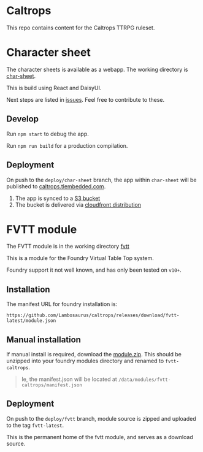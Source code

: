 # Caltrops

This repo contains content for the Caltrops TTRPG ruleset.

# Character sheet

The character sheets is available as a webapp. The working directory is [char-sheet](./char-sheet/).

This is build using React and DaisyUI.

Next steps are listed in [issues](https://github.com/Lambosaurus/caltrops/issues). Feel free to contribute to these.

## Develop

Run `npm start` to debug the app.

Run `npm run build` for a production compilation.

## Deployment

On push to the `deploy/char-sheet` branch, the app within `char-sheet` will be published to [caltrops.tlembedded.com](caltrops.tlembedded.com).

1. The app is synced to a [S3 bucket](http://caltrops-bucket.s3-website-ap-southeast-2.amazonaws.com/)
2. The bucket is delivered via [cloudfront distribution](https://d1k7birsgcogal.cloudfront.net)


# FVTT module

The FVTT module is in the working directory [fvtt](./fvtt/)

This is a module for the Foundry Virtual Table Top system.

Foundry support it not well known, and has only been tested on `v10+`.

## Installation

The manifest URL for foundry installation is:
```
https://github.com/Lambosaurus/caltrops/releases/download/fvtt-latest/module.json
```

## Manual installation

If manual install is required, download the [module.zip](https://github.com/Lambosaurus/caltrops/releases/download/fvtt-latest/module.zip). This should be unzipped into your foundry modules directory and renamed to `fvtt-caltrops`.

> Ie, the manifest.json will be located at `/data/modules/fvtt-caltrops/manifest.json`

## Deployment

On push to the `deploy/fvtt` branch, module source is zipped and uploaded to the tag `fvtt-latest`.

This is the permanent home of the fvtt module, and serves as a download source.

